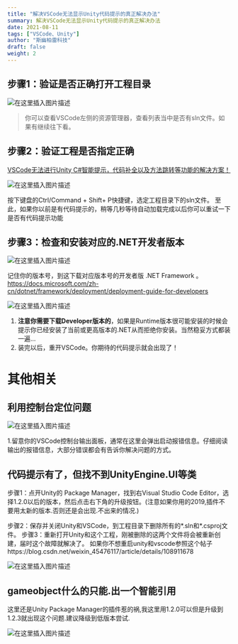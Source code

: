 ```yaml
---
title: "解决VSCode无法显示Unity代码提示的真正解决办法"
summary: 解决VSCode无法显示Unity代码提示的真正解决办法
date: 2021-08-11
tags: ["VSCode、Unity"]
author: "斯幽柏雷科技"
draft: false
weight: 2
---
```


## 步骤1：验证是否正确打开工程目录

![在这里插入图片描述](https://gitee.com/yslinxx/image-bed/raw/master/images/20200422152014455.png)

> 你可以查看VSCode左侧的资源管理器，查看列表当中是否有sln文件。如果有继续往下看。

## 步骤2：验证工程是否指定正确

[VSCode无法进行Unity C#智能提示，代码补全以及方法跳转等功能的解决方案！](https://blog.csdn.net/qq_28299311/article/details/103060182)

![在这里插入图片描述](https://gitee.com/yslinxx/image-bed/raw/master/images/2019111400573910.png)

按下键盘的Ctrl/Command + Shift+ P快捷键，选定工程目录下的sln文件。
至此，如果你以前是有代码提示的，稍等几秒等待自动加载完成以后你可以重试一下是否有代码提示功能

## 步骤3：检查和安装对应的.NET开发者版本

![在这里插入图片描述](https://gitee.com/yslinxx/image-bed/raw/master/images/20201126055114718.png)

记住你的版本号，到这下载对应版本号的开发者版 .NET Framework 。
https://docs.microsoft.com/zh-cn/dotnet/framework/deployment/deployment-guide-for-developers

![在这里插入图片描述](https://gitee.com/yslinxx/image-bed/raw/master/images/20201126055534771.png)

1. **注意你需要下载Developer版本的**，如果是Runtime版本很可能安装的时候会提示你已经安装了当前或更高版本的.NET从而拒绝你安装。当然稳妥方式都装一遍…
2. 装完以后，重开VSCode。你期待的代码提示就会出现了！

# 其他相关

## 利用控制台定位问题

![在这里插入图片描述](https://gitee.com/yslinxx/image-bed/raw/master/images/20201126060745582.png)

1.留意你的VSCode控制台输出面板，通常在这里会弹出启动报错信息。仔细阅读输出的报错信息，大部分错误都会有告诉你解决问题的方式。

## 代码提示有了，但找不到UnityEngine.UI等类

步骤1：点开Unity的 Package Manager，找到右Visual Studio Code Editor，选择1.2.0以后的版本，然后点击右下角的升级按钮。(注意如果你用的2019,插件不要用太新的版本.否则还是会出现.不出来的情况.)

步骤2：保存并关闭Unity和VSCode，到工程目录下删除所有的*.sln和*.csproj文件。
步骤3：重新打开Unity和这个工程，刚被删除的这两个文件将会被重新创建，届时这个故障就解决了。
如果你不想重启unity和vscode参照这个帖子https://blog.csdn.net/weixin_45476117/article/details/108911678

![在这里插入图片描述](https://gitee.com/yslinxx/image-bed/raw/master/images/20201126064747574.png)

## gameobject什么的只能.出一个智能引用

这里还是Unity Package Manager的插件惹的祸,我这里用1.2.0可以但是升级到1.2.3就出现这个问题.建议降级到低版本尝试.

![在这里插入图片描述](https://gitee.com/yslinxx/image-bed/raw/master/images/2021030421114365.png)